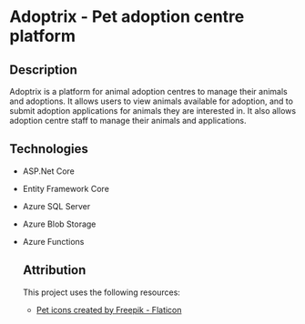 # Adoptrix - Pet adoption centre platform

## Description

Adoptrix is a platform for animal adoption centres to manage their animals and adoptions. It allows users to view animals available for adoption, and to submit adoption applications for animals they are interested in. It also allows adoption centre staff to manage their animals and applications.

## Technologies

- ASP.Net Core
- Entity Framework Core
- Azure SQL Server
- Azure Blob Storage
- Azure Functions
  
  ## Attribution
  This project uses the following resources:
  - [Pet icons created by Freepik - Flaticon](https://www.flaticon.com/free-icons/pet)
